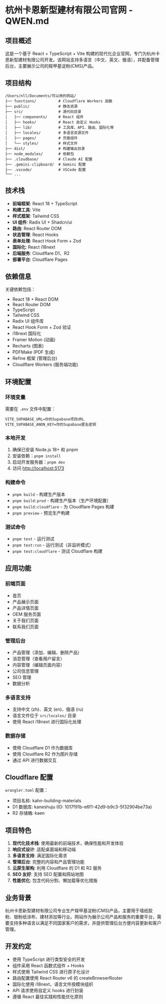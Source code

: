 # 杭州卡恩新型建材有限公司官网 - QWEN.md

## 项目概述

这是一个基于 React + TypeScript + Vite 构建的现代化企业官网，专门为杭州卡恩新型建材有限公司开发。该网站支持多语言（中文、英文、俄语），并配备管理后台，主要展示公司的羧甲基淀粉(CMS)产品。

## 项目结构

```
/Users/nll/Documents/可以用的网站/
├── functions/          # Cloudflare Workers 函数
├── public/             # 静态资源
├── src/                # 源代码目录
│   ├── components/     # React 组件
│   ├── hooks/          # React 自定义 Hooks
│   ├── lib/            # 工具库、API、路由、国际化等
│   ├── locales/        # 多语言资源文件
│   ├── pages/          # 页面组件
│   └── styles/         # 样式文件
├── dist/               # 构建输出目录
├── node_modules/       # 依赖包
├── .cloudbase/         # Claude AI 配置
├── .gemini-clipboard/  # Gemini 配置
├── .vscode/            # VSCode 配置
└── ...
```

## 技术栈

- **前端框架**: React 18 + TypeScript
- **构建工具**: Vite
- **样式框架**: Tailwind CSS
- **UI 组件**: Radix UI + Shadcn/ui
- **路由**: React Router DOM
- **状态管理**: React Hooks
- **表单处理**: React Hook Form + Zod
- **国际化**: React i18next
- **后端服务**: Cloudflare D1、R2
- **部署平台**: Cloudflare Pages

## 依赖信息

关键依赖包括：
- React 18 + React DOM
- React Router DOM
- TypeScript
- Tailwind CSS
- Radix UI 组件库
- React Hook Form + Zod 验证
- i18next 国际化
- Framer Motion (动画)
- Recharts (图表)
- PDFMake (PDF 生成)
- Refine 框架 (管理后台)
- Cloudflare Workers (服务端功能)

## 环境配置

### 环境变量
需要在 `.env` 文件中配置：
```env
VITE_SUPABASE_URL=你的Supabase项目URL
VITE_SUPABASE_ANON_KEY=你的Supabase匿名密钥
```

### 本地开发
1. 确保已安装 Node.js 18+ 和 pnpm
2. 安装依赖：`pnpm install`
3. 启动开发服务器：`pnpm dev`
4. 访问 [http://localhost:5173](http://localhost:5173)

### 构建命令
- `pnpm build` - 构建生产版本
- `pnpm build:prod` - 构建生产版本（生产环境配置）
- `pnpm build:cloudflare` - 为 Cloudflare Pages 构建
- `pnpm preview` - 预览生产构建

### 测试命令
- `pnpm test` - 运行测试
- `pnpm test:run` - 运行测试（非监听模式）
- `pnpm test:cloudflare` - 测试 Cloudflare 构建

## 应用功能

### 前端页面
- 首页
- 产品展示页面
- 产品详情页面
- OEM 服务页面
- 关于我们页面
- 联系我们页面

### 管理后台
- 产品管理（添加、编辑、删除产品）
- 消息管理（查看用户留言）
- 内容管理（编辑页面内容）
- 公司信息管理
- SEO 管理
- 数据分析

### 多语言支持
- 支持中文 (zh)、英文 (en)、俄语 (ru)
- 语言文件位于 `src/locales/` 目录
- 使用 React i18next 进行国际化处理

### 数据存储
- 使用 Cloudflare D1 作为数据库
- 使用 Cloudflare R2 作为图片存储
- 通过 API 进行数据交互

## Cloudflare 配置

`wrangler.toml` 配置：
- 项目名称: kahn-building-materials
- D1 数据库: kaneshuju (ID: 1017f91b-e6f1-42d9-b9c3-5f32904be73a)
- R2 存储桶: kaen

## 项目特色

1. **现代化技术栈**: 使用最新的前端技术，确保性能和开发体验
2. **响应式设计**: 适配桌面端和移动端
3. **多语言支持**: 满足国际化需求
4. **管理后台**: 完整的内容和产品管理功能
5. **云原生架构**: 利用 Cloudflare 的 D1 和 R2 服务
6. **SEO 友好**: 支持 SEO 配置和网站地图
7. **性能优化**: 包含代码分割、懒加载等优化措施

## 业务背景

杭州卡恩新型建材有限公司专业生产羧甲基淀粉(CMS)产品，主要用于墙纸胶粉、银粉纸涂布、建材添加等行业。网站作为展示公司产品和服务的重要平台，需要支持多种语言以满足不同国家客户的需求，并提供管理后台方便内容更新和客户管理。

## 开发约定

- 使用 TypeScript 进行类型安全的开发
- 组件采用 React 函数式组件 + Hooks
- 样式使用 Tailwind CSS 进行原子化设计
- 路由配置使用 React Router v6 的 createBrowserRouter
- 国际化使用 i18next，语言文件按模块组织
- API 请求使用自定义 hooks 进行封装
- 遵循 React 最佳实践和性能优化原则